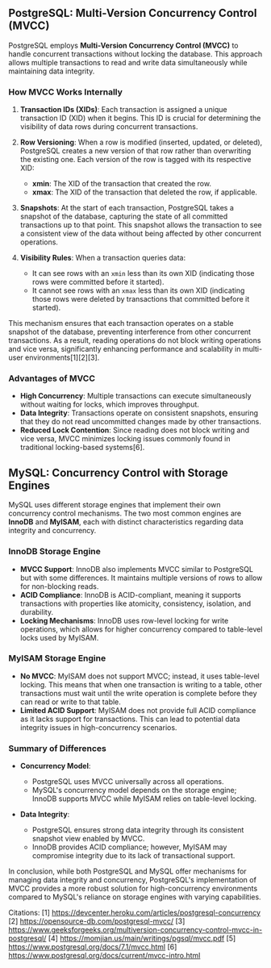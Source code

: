 ## PostgreSQL: Multi-Version Concurrency Control (MVCC)

PostgreSQL employs **Multi-Version Concurrency Control (MVCC)** to handle concurrent transactions without locking the database. This approach allows multiple transactions to read and write data simultaneously while maintaining data integrity.

### How MVCC Works Internally

1. **Transaction IDs (XIDs)**: Each transaction is assigned a unique transaction ID (XID) when it begins. This ID is crucial for determining the visibility of data rows during concurrent transactions.

2. **Row Versioning**: When a row is modified (inserted, updated, or deleted), PostgreSQL creates a new version of that row rather than overwriting the existing one. Each version of the row is tagged with its respective XID:
   - **xmin**: The XID of the transaction that created the row.
   - **xmax**: The XID of the transaction that deleted the row, if applicable.

3. **Snapshots**: At the start of each transaction, PostgreSQL takes a snapshot of the database, capturing the state of all committed transactions up to that point. This snapshot allows the transaction to see a consistent view of the data without being affected by other concurrent operations.

4. **Visibility Rules**: When a transaction queries data:
   - It can see rows with an `xmin` less than its own XID (indicating those rows were committed before it started).
   - It cannot see rows with an `xmax` less than its own XID (indicating those rows were deleted by transactions that committed before it started).

This mechanism ensures that each transaction operates on a stable snapshot of the database, preventing interference from other concurrent transactions. As a result, reading operations do not block writing operations and vice versa, significantly enhancing performance and scalability in multi-user environments[1][2][3].

### Advantages of MVCC
- **High Concurrency**: Multiple transactions can execute simultaneously without waiting for locks, which improves throughput.
- **Data Integrity**: Transactions operate on consistent snapshots, ensuring that they do not read uncommitted changes made by other transactions.
- **Reduced Lock Contention**: Since reading does not block writing and vice versa, MVCC minimizes locking issues commonly found in traditional locking-based systems[6].

## MySQL: Concurrency Control with Storage Engines

MySQL uses different storage engines that implement their own concurrency control mechanisms. The two most common engines are **InnoDB** and **MyISAM**, each with distinct characteristics regarding data integrity and concurrency.

### InnoDB Storage Engine
- **MVCC Support**: InnoDB also implements MVCC similar to PostgreSQL but with some differences. It maintains multiple versions of rows to allow for non-blocking reads.
- **ACID Compliance**: InnoDB is ACID-compliant, meaning it supports transactions with properties like atomicity, consistency, isolation, and durability.
- **Locking Mechanisms**: InnoDB uses row-level locking for write operations, which allows for higher concurrency compared to table-level locks used by MyISAM.

### MyISAM Storage Engine
- **No MVCC**: MyISAM does not support MVCC; instead, it uses table-level locking. This means that when one transaction is writing to a table, other transactions must wait until the write operation is complete before they can read or write to that table.
- **Limited ACID Support**: MyISAM does not provide full ACID compliance as it lacks support for transactions. This can lead to potential data integrity issues in high-concurrency scenarios.

### Summary of Differences
- **Concurrency Model**:
  - PostgreSQL uses MVCC universally across all operations.
  - MySQL's concurrency model depends on the storage engine; InnoDB supports MVCC while MyISAM relies on table-level locking.
  
- **Data Integrity**:
  - PostgreSQL ensures strong data integrity through its consistent snapshot view enabled by MVCC.
  - InnoDB provides ACID compliance; however, MyISAM may compromise integrity due to its lack of transactional support.

In conclusion, while both PostgreSQL and MySQL offer mechanisms for managing data integrity and concurrency, PostgreSQL's implementation of MVCC provides a more robust solution for high-concurrency environments compared to MySQL's reliance on storage engines with varying capabilities.

Citations:
[1] https://devcenter.heroku.com/articles/postgresql-concurrency
[2] https://opensource-db.com/postgresql-mvcc/
[3] https://www.geeksforgeeks.org/multiversion-concurrency-control-mvcc-in-postgresql/
[4] https://momjian.us/main/writings/pgsql/mvcc.pdf
[5] https://www.postgresql.org/docs/7.1/mvcc.html
[6] https://www.postgresql.org/docs/current/mvcc-intro.html